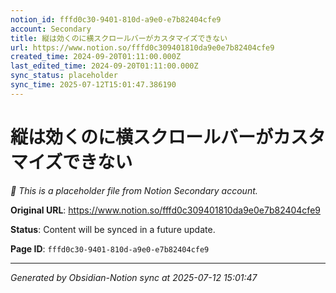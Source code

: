 ```yaml
---
notion_id: fffd0c30-9401-810d-a9e0-e7b82404cfe9
account: Secondary
title: 縦は効くのに横スクロールバーがカスタマイズできない
url: https://www.notion.so/fffd0c309401810da9e0e7b82404cfe9
created_time: 2024-09-20T01:11:00.000Z
last_edited_time: 2024-09-20T01:11:00.000Z
sync_status: placeholder
sync_time: 2025-07-12T15:01:47.386190
---
```


# 縦は効くのに横スクロールバーがカスタマイズできない

*🔄 This is a placeholder file from Notion Secondary account.*

**Original URL**: https://www.notion.so/fffd0c309401810da9e0e7b82404cfe9

**Status**: Content will be synced in a future update.

**Page ID**: `fffd0c30-9401-810d-a9e0-e7b82404cfe9`

---

*Generated by Obsidian-Notion sync at 2025-07-12 15:01:47*
